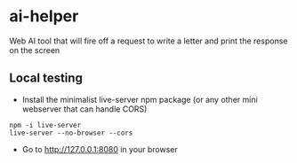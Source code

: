 # ai-helper
Web AI tool that will fire off a request to write a letter and print the response on the screen

## Local testing

- Install the minimalist live-server npm package (or any other mini webserver that can handle CORS)

```shell
npm -i live-server
live-server --no-browser --cors
```

- Go to http://127.0.0.1:8080 in your browser

